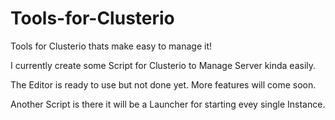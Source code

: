 # Tools-for-Clusterio
Tools for Clusterio thats make easy to manage it!

I currently create some Script for Clusterio to Manage Server kinda easily.

The Editor is ready to use but not done yet. More features will come soon.

Another Script is there it will be a Launcher for starting evey single Instance.
